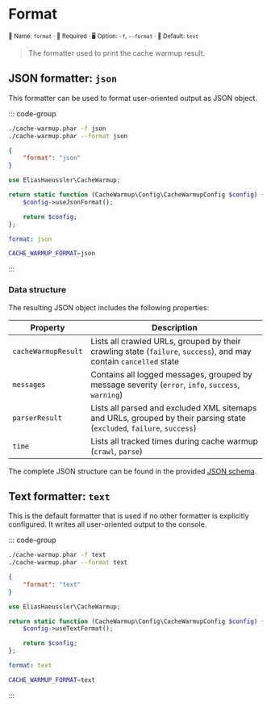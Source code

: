 # Format <Badge type="tip" text="2.0+" />

<small>📝 Name: `format` &middot; 🚨 Required &middot; 🖥️ Option: `-f`, `--format` &middot; 🐝 Default: `text`</small>

> The formatter used to print the cache warmup result.

## JSON formatter: `json`

This formatter can be used to format user-oriented output as JSON object.

::: code-group

```bash [CLI]
./cache-warmup.phar -f json
./cache-warmup.phar --format json
```

```json [JSON]
{
    "format": "json"
}
```

```php [PHP]
use EliasHaeussler\CacheWarmup;

return static function (CacheWarmup\Config\CacheWarmupConfig $config) {
    $config->useJsonFormat();

    return $config;
};
```

```yaml [YAML]
format: json
```

```bash [.env]
CACHE_WARMUP_FORMAT=json
```

:::

### Data structure

The resulting JSON object includes the following properties:

| Property            | Description                                                                                                            |
|---------------------|------------------------------------------------------------------------------------------------------------------------|
| `cacheWarmupResult` | Lists all crawled URLs, grouped by their crawling state (`failure`, `success`), and may contain `cancelled` state      |
| `messages`          | Contains all logged messages, grouped by message severity (`error`, `info`, `success`, `warning`)                      |
| `parserResult`      | Lists all parsed and excluded XML sitemaps and URLs, grouped by their parsing state (`excluded`, `failure`, `success`) |
| `time`              | Lists all tracked times during cache warmup (`crawl`, `parse`)                                                         |

The complete JSON structure can be found in the provided
[JSON schema](../../res/cache-warmup-result.schema.json).


## Text formatter: `text`

This is the default formatter that is used if no other formatter is
explicitly configured. It writes all user-oriented output to the console.

::: code-group

```bash [CLI]
./cache-warmup.phar -f text
./cache-warmup.phar --format text
```

```json [JSON]
{
    "format": "text"
}
```

```php [PHP]
use EliasHaeussler\CacheWarmup;

return static function (CacheWarmup\Config\CacheWarmupConfig $config) {
    $config->useTextFormat();

    return $config;
};
```

```yaml [YAML]
format: text
```

```bash [.env]
CACHE_WARMUP_FORMAT=text
```

:::
